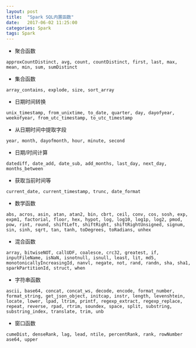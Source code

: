 ```yaml
---
layout: post
title:  "Spark SQL内置函数"
date:   2017-06-02 11:25:00
categories: Spark
tags: Spark
---
```

* 聚合函数
``` shell
approxCountDistinct, avg, count, countDistinct, first, last, max, mean, min, sum, sumDistinct
```

* 集合函数
``` shell
array_contains, explode, size, sort_array
```

* 日期时间转换
``` shell
unix_timestamp, from_unixtime, to_date, quarter, day, dayofyear, weekofyear, from_utc_timestamp, to_utc_timestamp 
```

* 从日期时间中提取字段
``` shell
year, month, dayofmonth, hour, minute, second
```

* 日期/时间计算
``` shell
datediff, date_add, date_sub, add_months, last_day, next_day, months_between 
```

* 获取当前时间等 
``` shell
current_date, current_timestamp, trunc, date_format
```

* 数学函数
``` shell
abs, acros, asin, atan, atan2, bin, cbrt, ceil, conv, cos, sosh, exp, expm1, factorial, floor, hex, hypot, log, log10, log1p, log2, pmod, pow, rint, round, shiftLeft, shiftRight, shiftRightUnsigned, signum, sin, sinh, sqrt, tan, tanh, toDegrees, toRadians, unhex
```

* 混合函数
``` shell
array, bitwiseNOT, callUDF, coalesce, crc32, greatest, if, inputFileName, isNaN, isnotnull, isnull, least, lit, md5, monotonicallyIncreasingId, nanvl, negate, not, rand, randn, sha, sha1, sparkPartitionId, struct, when
```

* 字符串函数
``` shell
ascii, base64, concat, concat_ws, decode, encode, format_number, format_string, get_json_object, initcap, instr, length, levenshtein, locate, lower, lpad, ltrim, printf, regexp_extract, regexp_replace, repeat, reverse, rpad, rtrim, soundex, space, split, substring, substring_index, translate, trim, unb
```

* 窗口函数
``` shell
cumeDist, denseRank, lag, lead, ntile, percentRank, rank, rowNumber
ase64, upper
```
